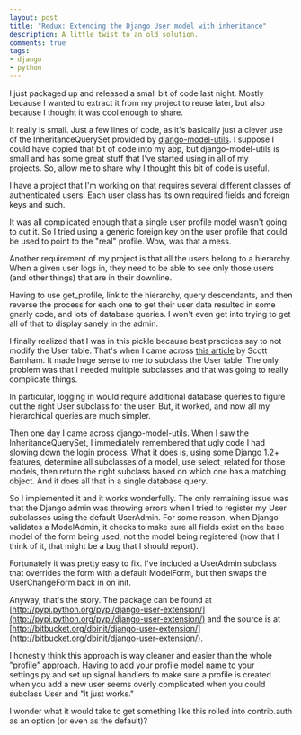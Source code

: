```yaml
---
layout: post
title: "Redux: Extending the Django User model with inheritance"
description: A little twist to an old solution.
comments: true
tags:
- django
- python
---
```

I just packaged up and released a small bit of code last night. Mostly because
I wanted to extract it from my project to reuse later, but also because I
thought it was cool enough to share.

It really is small. Just a few lines of code, as it's basically just a clever
use of the InheritanceQuerySet provided by
[django-model-utils](http://bitbucket.org/carljm/django-model-utils/). I
suppose I could have copied that bit of code into my app, but
django-model-utils is small and has some great stuff that I've started using
in all of my projects. So, allow me to share why I thought this bit of code is
useful.

I have a project that I'm working on that requires several different classes
of authenticated users. Each user class has its own required fields and
foreign keys and such.

It was all complicated enough that a single user profile model wasn't going to
cut it. So I tried using a generic foreign key on the user profile that could
be used to point to the "real" profile. Wow, was that a mess.

Another requirement of my project is that all the users belong to a hierarchy.
When a given user logs in, they need to be able to see only those users (and
other things) that are in their downline.

Having to use get_profile, link to the hierarchy, query descendants, and then
reverse the process for each one to get their user data resulted in some
gnarly code, and lots of database queries. I won't even get into trying to get
all of that to display sanely in the admin.

I finally realized that I was in this pickle because best practices say to not
modify the User table. That's when I came across
[this article](http://scottbarnham.com/blog/2008/08/21/extending-the-django-user-model-with-inheritance/)
by Scott Barnham. It made huge sense to me to subclass the User table. The
only problem was that I needed multiple subclasses and that was going to
really complicate things.

In particular, logging in would require additional database queries to figure
out the right User subclass for the user. But, it worked, and now all my
hierarchical queries are much simpler.

Then one day I came across django-model-utils. When I saw the
InheritanceQuerySet, I immediately remembered that ugly code I had slowing
down the login process. What it does is, using some Django 1.2+ features,
determine all subclasses of a model, use select_related for those models, then
return the right subclass based on which one has a matching object. And it
does all that in a single database query.

So I implemented it and it works wonderfully. The only remaining issue was
that the Django admin was throwing errors when I tried to register my User
subclasses using the default UserAdmin. For some reason, when Django validates
a ModelAdmin, it checks to make sure all fields exist on the base model of the
form being used, not the model being registered (now that I think of it, that
might be a bug that I should report).

Fortunately it was pretty easy to fix. I've included a UserAdmin subclass that
overrides the form with a default ModelForm, but then swaps the UserChangeForm
back in on init.

Anyway, that's the story. The package can be found at
[http://pypi.python.org/pypi/django-user-extension/](http://pypi.python.org/pypi/django-user-extension/)
and the source is at
[http://bitbucket.org/dbinit/django-user-extension/](http://bitbucket.org/dbinit/django-user-extension/).

I honestly think this approach is way cleaner and easier than the whole
"profile" approach. Having to add your profile model name to your settings.py
and set up signal handlers to make sure a profile is created when you add a
new user seems overly complicated when you could subclass User and "it just
works."

I wonder what it would take to get something like this rolled into
contrib.auth as an option (or even as the default)?

